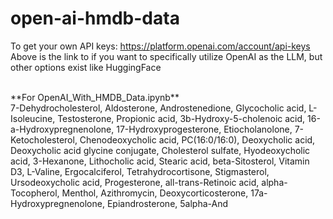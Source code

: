 # open-ai-hmdb-data

To get your own API keys: https://platform.openai.com/account/api-keys <br />
Above is the link to if you want to specifically utilize OpenAI as the LLM, but other options exist like HuggingFace

<br />
**For OpenAI_With_HMDB_Data.ipynb**
<br />
7-Dehydrocholesterol, Aldosterone, Androstenedione, Glycocholic acid, L-Isoleucine, Testosterone, Propionic acid, 3b-Hydroxy-5-cholenoic acid, 16-a-Hydroxypregnenolone, 17-Hydroxyprogesterone, Etiocholanolone, 7-Ketocholesterol, Chenodeoxycholic acid, PC(16:0/16:0), Deoxycholic acid, Deoxycholic acid glycine conjugate, Cholesterol sulfate, Hyodeoxycholic acid, 3-Hexanone, Lithocholic acid, Stearic acid, beta-Sitosterol, Vitamin D3, L-Valine, Ergocalciferol, Tetrahydrocortisone, Stigmasterol, Ursodeoxycholic acid, Progesterone, all-trans-Retinoic acid, alpha-Tocopherol, Menthol, Azithromycin, Deoxycorticosterone, 17a-Hydroxypregnenolone, Epiandrosterone, 5alpha-And

